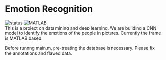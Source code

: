# Emotion Recognition
![status](https://img.shields.io/badge/status-maintained-g) ![MATLAB](https://img.shields.io/badge/MATLAB-2018-blue) \
This is a project on data mining and deep learning. 
We are building a CNN model to identify the emotions of the people in pictures. Currently the frame is MATLAB based.

Before runnng main.m, pre-treating the database is necessary. Please fix the annotations and flawed data.
